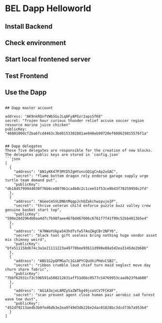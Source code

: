 # BEL Dapp Helloworld

## Install Backend

## Check environment

## Start local frontened server

## Test Frontend

## Use the Dapp
```

## Dapp master account
```
    address: "AK9nkRQnfVWbSGvJLqAFyAPGzr2apsSfK8"
    secret: "frozen hour curious thunder relief accuse soccer region resource marine juice chicken"
    publicKey: "4600100dcf2ba6fcd4463c3bd8153302881ae048eb99720ef608629815576f1a"
```

## Dapp delegates
These five delegates are responsible for the creation of new blocks. The delegates public keys are stored in `config.json`
```json
[ 
  { 
    "address": "AN1yKK47P3MtD5ZgHYoncGQ1gCn4p2vGAC",
    "secret": "flame bottom dragon rely endorse garage supply urge turtle team demand put",
    "publicKey": "db18d5799944030f76b6ce0879b1ca4b0c2c1cee51f53ce9b43f78259950c2fd" 
  },
  { 
    "address": "AGeeCmSVLDNbtMqqpJchQZakchwzpuje1P",
    "secret": "thrive veteran child enforce puzzle buzz valley crew genuine basket start top",
    "publicKey": "590e28d2964b0aa4d7c7b98faee4676d467606c6761f7f41f99c52bb4813b5e4" 
  },
  { 
    "address": "A7NWaYUkpa543hdTsfw57AoZAgCBr2NFY6",
    "secret": "black tool gift useless bring nothing huge vendor asset mix chimney weird",
    "publicKey": "bfe511158d674c3a1e21111223a49770bee93611d998e88a5d2ea3145de2b68b"
  },
  { 
    "address": "ABU1G2pQFMGa7c1GiAPYCQuUhiPHdvCSB2",
    "secret": "ribbon crumble loud chief turn maid neglect move day churn share fabric",
    "publicKey": "7bbf62931cf3c596591a580212631aff51d6bc0577c54769953caadb23f6ab00" 
  },
  { 
    "address": "AG1A3ojeLAMZySaZWTkg49jcoVCV7FCKXF",
    "secret": "scan prevent agent close human pair aerobic sad forest wave toe dust",
    "publicKey": "452df9213aedb3b9fed6db3e2ea9f49d3db226e2dac01828bc3dcd73b7a953b4" 
  } 
]
```
